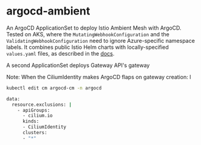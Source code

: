 # argocd-ambient

An ArgoCD ApplicationSet to deploy Istio Ambient Mesh with ArgoCD. Tested on AKS, where the `MutatingWebhookConfiguration` and the `ValidatingWebhookConfiguration` need to ignore Azure-specific namespace labels. It combines public Istio Helm charts with locally-specified `values.yaml` files, as described in the [docs](https://argo-cd.readthedocs.io/en/latest/user-guide/multiple_sources/#helm-value-files-from-external-git-repository).

A second ApplicationSet deploys Gateway API's gateway

Note:
When the CiliumIdentity makes ArgoCD flaps on gateway creation:    l

```bash
kubectl edit cm argocd-cm -n argocd

data:
  resource.exclusions: |
    - apiGroups:
      - cilium.io
      kinds:
      - CiliumIdentity
      clusters:
      - "*"
```